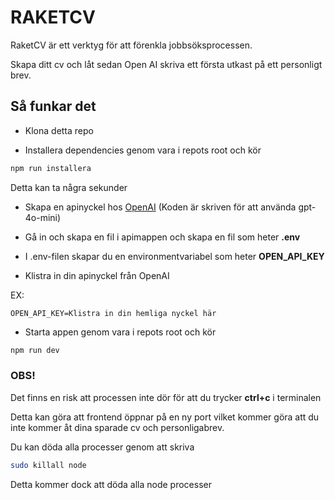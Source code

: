 # RAKETCV

RaketCV är ett verktyg för att förenkla jobbsöksprocessen.

Skapa ditt cv och låt sedan Open AI skriva ett första utkast på ett personligt brev.

## Så funkar det

- Klona detta repo

- Installera dependencies genom vara i repots root och kör

```bash
npm run installera
```

Detta kan ta några sekunder

- Skapa en apinyckel hos [OpenAI](https://openai.com/) (Koden är skriven för att använda gpt-4o-mini)

- Gå in och skapa en fil i apimappen och skapa en fil som heter **.env**

- I .env-filen skapar du en environmentvariabel som heter **OPEN_API_KEY**

- Klistra in din apinyckel från OpenAI

EX: 

```
OPEN_API_KEY=Klistra in din hemliga nyckel här
```

- Starta appen genom vara i repots root och kör

```bash
npm run dev
```

### OBS!
Det finns en risk att processen inte dör för att du trycker **ctrl+c** i terminalen

Detta kan göra att frontend öppnar på en ny port vilket kommer göra att du inte kommer åt dina sparade cv och personligabrev.

Du kan döda alla processer genom att skriva

```bash
sudo killall node
```

Detta kommer dock att döda alla node processer